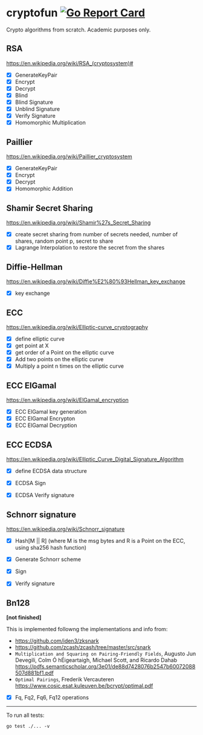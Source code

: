 # cryptofun [![Go Report Card](https://goreportcard.com/badge/github.com/arnaucube/cryptofun)](https://goreportcard.com/report/github.com/arnaucube/cryptofun)

Crypto algorithms from scratch. Academic purposes only.


## RSA
https://en.wikipedia.org/wiki/RSA_(cryptosystem)#
- [x] GenerateKeyPair
- [x] Encrypt
- [x] Decrypt
- [x] Blind
- [x] Blind Signature
- [x] Unblind Signature
- [x] Verify Signature
- [x] Homomorphic Multiplication

## Paillier
https://en.wikipedia.org/wiki/Paillier_cryptosystem
- [x] GenerateKeyPair
- [x] Encrypt
- [x] Decrypt
- [x] Homomorphic Addition

## Shamir Secret Sharing
https://en.wikipedia.org/wiki/Shamir%27s_Secret_Sharing
- [x] create secret sharing from number of secrets needed, number of shares, random point p, secret to share
- [x] Lagrange Interpolation to restore the secret from the shares

## Diffie-Hellman
https://en.wikipedia.org/wiki/Diffie%E2%80%93Hellman_key_exchange
- [x] key exchange

## ECC
https://en.wikipedia.org/wiki/Elliptic-curve_cryptography
- [x] define elliptic curve
- [x] get point at X
- [x] get order of a Point on the elliptic curve
- [x] Add two points on the elliptic curve
- [x] Multiply a point n times on the elliptic curve

## ECC ElGamal
https://en.wikipedia.org/wiki/ElGamal_encryption
- [x] ECC ElGamal key generation
- [x] ECC ElGamal Encrypton
- [x] ECC ElGamal Decryption

## ECC ECDSA
https://en.wikipedia.org/wiki/Elliptic_Curve_Digital_Signature_Algorithm
- [x] define ECDSA data structure
- [x] ECDSA Sign
- [x] ECDSA Verify signature


## Schnorr signature
https://en.wikipedia.org/wiki/Schnorr_signature
- [x] Hash[M || R] (where M is the msg bytes and R is a Point on the ECC, using sha256 hash function)
- [x] Generate Schnorr scheme
- [x] Sign
- [x] Verify signature


## Bn128
**[not finished]**

This is implemented followng the implementations and info from:
- https://github.com/iden3/zksnark
- https://github.com/zcash/zcash/tree/master/src/snark
- `Multiplication and Squaring on Pairing-Friendly
Fields`, Augusto Jun Devegili, Colm Ó hÉigeartaigh, Michael Scott, and Ricardo Dahab https://pdfs.semanticscholar.org/3e01/de88d7428076b2547b60072088507d881bf1.pdf
- `Optimal Pairings`, Frederik Vercauteren https://www.cosic.esat.kuleuven.be/bcrypt/optimal.pdf

- [x] Fq, Fq2, Fq6, Fq12 operations

---

To run all tests:
```
go test ./... -v
```
